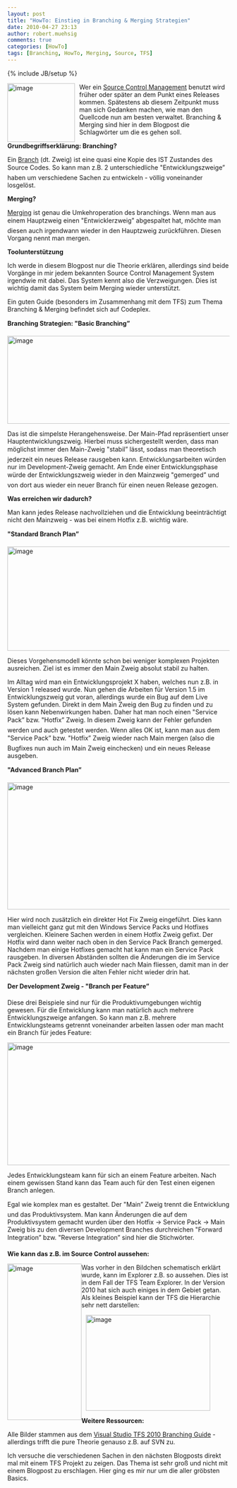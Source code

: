 ```yaml
---
layout: post
title: "HowTo: Einstieg in Branching & Merging Strategien"
date: 2010-04-27 23:13
author: robert.muehsig
comments: true
categories: [HowTo]
tags: [Branching, HowTo, Merging, Source, TFS]
---
```

{% include JB/setup %}
<p><a href="{{BASE_PATH}}/assets/wp-images/image947.png"><img style="border-bottom: 0px; border-left: 0px; margin: 0px 10px 0px 0px; display: inline; border-top: 0px; border-right: 0px" title="image" border="0" alt="image" align="left" src="{{BASE_PATH}}/assets/wp-images/image_thumb132.png" width="153" height="133" /></a> Wer ein <a href="http://en.wikipedia.org/wiki/Revision_control">Source Control Management</a> benutzt wird früher oder später an dem Punkt eines Releases kommen. Spätestens ab diesem Zeitpunkt muss man sich Gedanken machen, wie man den Quellcode nun am besten verwaltet. Branching &amp; Merging sind hier in dem Blogpost die Schlagwörter um die es gehen soll.</p>  <p><strong>Grundbegriffserklärung: Branching?</strong></p>  <p>Ein <a href="http://en.wikipedia.org/wiki/Branching_(software)">Branch</a> (dt. Zweig) ist eine quasi eine Kopie des IST Zustandes des Source Codes. So kann man z.B. 2 unterschiedliche "Entwicklungszweige” haben um verschiedene Sachen zu entwickeln - völlig voneinander losgelöst.</p>  <p><strong>Merging?</strong></p>  <p><a href="http://en.wikipedia.org/wiki/Merge_(revision_control)">Merging</a> ist genau die Umkehroperation des branchings. Wenn man aus einem Hauptzweig einen "Entwicklerzweig” abgespaltet hat, möchte man diesen auch irgendwann wieder in den Hauptzweig zurückführen. Diesen Vorgang nennt man mergen.</p>  <p><strong>Toolunterstützung</strong></p>  <p>Ich werde in diesem Blogpost nur die Theorie erklären, allerdings sind beide Vorgänge in mir jedem bekannten Source Control Management System irgendwie mit dabei. Das System kennt also die Verzweigungen. Dies ist wichtig damit das System beim Merging wieder unterstützt.</p>  <p>Ein guten Guide (besonders im Zusammenhang mit dem TFS) zum Thema Branching &amp; Merging befindet sich auf Codeplex.</p>  <p><strong>Branching Strategien: "Basic Branching”</strong></p>  <p><a href="{{BASE_PATH}}/assets/wp-images/image948.png"><img style="border-bottom: 0px; border-left: 0px; display: inline; border-top: 0px; border-right: 0px" title="image" border="0" alt="image" src="{{BASE_PATH}}/assets/wp-images/image_thumb133.png" width="525" height="199" /></a> </p>  <p></p>  <p>Das ist die simpelste Herangehensweise. Der Main-Pfad repräsentiert unser Hauptentwicklungszweig. Hierbei muss sichergestellt werden, dass man möglichst immer den Main-Zweig "stabil” lässt, sodass man theoretisch jederzeit ein neues Release rausgeben kann. Entwicklungsarbeiten würden nur im Development-Zweig gemacht. Am Ende einer Entwicklungsphase würde der Entwicklungszweig wieder in den Mainzweig "gemerged” und von dort aus wieder ein neuer Branch für einen neuen Release gezogen.</p>  <p><strong>Was erreichen wir dadurch?</strong></p>  <p>Man kann jedes Release nachvollziehen und die Entwicklung beeinträchtigt nicht den Mainzweig - was bei einem Hotfix z.B. wichtig wäre.</p>  <p><strong>"Standard Branch Plan”</strong></p>  <p><a href="{{BASE_PATH}}/assets/wp-images/image949.png"><img style="border-bottom: 0px; border-left: 0px; display: inline; border-top: 0px; border-right: 0px" title="image" border="0" alt="image" src="{{BASE_PATH}}/assets/wp-images/image_thumb134.png" width="515" height="236" /></a> </p>  <p>Dieses Vorgehensmodell könnte schon bei weniger komplexen Projekten ausreichen. Ziel ist es immer den Main Zweig absolut stabil zu halten.</p>  <p>Im Alltag wird man ein Entwicklungsprojekt X haben, welches nun z.B. in Version 1 released wurde. Nun gehen die Arbeiten für Version 1.5 im Entwicklungszweig gut voran, allerdings wurde ein Bug auf dem Live System gefunden. Direkt in dem Main Zweig den Bug zu finden und zu lösen kann Nebenwirkungen haben. Daher hat man noch einen "Service Pack” bzw. "Hotfix” Zweig. In diesem Zweig kann der Fehler gefunden werden und auch getestet werden. Wenn alles OK ist, kann man aus dem "Service Pack” bzw. "Hotfix” Zweig wieder nach Main mergen (also die Bugfixes nun auch im Main Zweig einchecken) und ein neues Release ausgeben.</p>  <p><strong>"Advanced Branch Plan”</strong></p>  <p><a href="{{BASE_PATH}}/assets/wp-images/image950.png"><img style="border-bottom: 0px; border-left: 0px; display: inline; border-top: 0px; border-right: 0px" title="image" border="0" alt="image" src="{{BASE_PATH}}/assets/wp-images/image_thumb135.png" width="513" height="288" /></a> </p>  <p></p>  <p></p>  <p></p>  <p>Hier wird noch zusätzlich ein direkter Hot Fix Zweig eingeführt. Dies kann man vielleicht ganz gut mit den Windows Service Packs und Hotfixes vergleichen. Kleinere Sachen werden in einem Hotfix Zweig gefixt. Der Hotfix wird dann weiter nach oben in den Service Pack Branch gemerged. Nachdem man einige Hotfixes gemacht hat kann man ein Service Pack rausgeben. In diversen Abständen sollten die Änderungen die im Service Pack Zweig sind natürlich auch wieder nach Main fliessen, damit man in der nächsten großen Version die alten Fehler nicht wieder drin hat.</p>  <p><strong>Der Development Zweig - "Branch per Feature”</strong></p>  <p>Diese drei Beispiele sind nur für die Produktivumgebungen wichtig gewesen. Für die Entwicklung kann man natürlich auch mehrere Entwicklungszweige anfangen. So kann man z.B. mehrere Entwicklungsteams getrennt voneinander arbeiten lassen oder man macht ein Branch für jedes Feature:</p>  <p><a href="{{BASE_PATH}}/assets/wp-images/image951.png"><img style="border-bottom: 0px; border-left: 0px; display: inline; border-top: 0px; border-right: 0px" title="image" border="0" alt="image" src="{{BASE_PATH}}/assets/wp-images/image_thumb136.png" width="525" height="278" /></a> </p>  <p>Jedes Entwicklungsteam kann für sich an einem Feature arbeiten. Nach einem gewissen Stand kann das Team auch für den Test einen eigenen Branch anlegen. </p>  <p>Egal wie komplex man es gestaltet. Der "Main” Zweig trennt die Entwicklung und das Produktivsystem. Man kann Änderungen die auf dem Produktivsystem gemacht wurden über den Hotfix -&gt; Service Pack -&gt; Main Zweig bis zu den diversen Development Branches durchreichen "Forward Integration” bzw. "Reverse Integration” sind hier die Stichwörter.</p>  <p><strong>Wie kann das z.B. im Source Control aussehen:</strong></p>  <p><a href="{{BASE_PATH}}/assets/wp-images/image952.png"><img style="border-bottom: 0px; border-left: 0px; margin: 0px; display: inline; border-top: 0px; border-right: 0px" title="image" border="0" alt="image" align="left" src="{{BASE_PATH}}/assets/wp-images/image_thumb137.png" width="168" height="354" /></a> </p>  <p>Was vorher in den Bildchen schematisch erklärt wurde, kann im Explorer z.B. so aussehen. Dies ist in dem Fall der TFS Team Explorer. In der Version 2010 hat sich auch einiges in dem Gebiet getan. Als kleines Beispiel kann der TFS die Hierarchie sehr nett darstellen:</p>  <p><a href="{{BASE_PATH}}/assets/wp-images/image953.png"><img style="border-bottom: 0px; border-left: 0px; margin: 0px 0px 0px 10px; display: inline; border-top: 0px; border-right: 0px" title="image" border="0" alt="image" src="{{BASE_PATH}}/assets/wp-images/image_thumb138.png" width="282" height="217" /></a> </p>  <p><strong>Weitere Ressourcen:</strong></p>  <p>Alle Bilder stammen aus dem <a href="http://tfsbranchingguideiii.codeplex.com/">Visual Studio TFS 2010 Branching Guide</a> - allerdings trifft die pure Theorie genauso z.B. auf SVN zu.</p>  <p>Ich versuche die verschiedenen Sachen in den nächsten Blogposts direkt mal mit einem TFS Projekt zu zeigen. Das Thema ist sehr groß und nicht mit einem Blogpost zu erschlagen. Hier ging es mir nur um die aller gröbsten Basics.</p>
